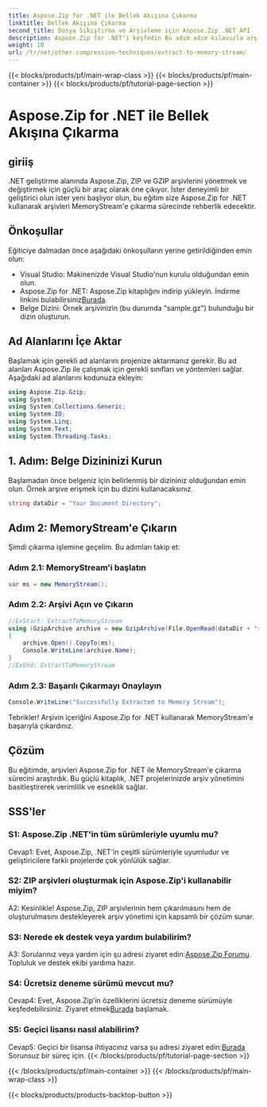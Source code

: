 ```yaml
---
title: Aspose.Zip for .NET ile Bellek Akışına Çıkarma
linktitle: Bellek Akışına Çıkarma
second_title: Dosya Sıkıştırma ve Arşivleme için Aspose.Zip .NET API
description: Aspose.Zip for .NET'i keşfedin Bu adım adım kılavuzla arşivleri MemoryStream'e zahmetsizce çıkarın. .NET gelişiminizi kolaylıkla yükseltin.
weight: 10
url: /tr/net/other-compression-techniques/extract-to-memory-stream/
---
```


{{< blocks/products/pf/main-wrap-class >}}
{{< blocks/products/pf/main-container >}}
{{< blocks/products/pf/tutorial-page-section >}}

# Aspose.Zip for .NET ile Bellek Akışına Çıkarma

## giriiş

.NET geliştirme alanında Aspose.Zip, ZIP ve GZIP arşivlerini yönetmek ve değiştirmek için güçlü bir araç olarak öne çıkıyor. İster deneyimli bir geliştirici olun ister yeni başlıyor olun, bu eğitim size Aspose.Zip for .NET kullanarak arşivleri MemoryStream'e çıkarma sürecinde rehberlik edecektir.

## Önkoşullar

Eğiticiye dalmadan önce aşağıdaki önkoşulların yerine getirildiğinden emin olun:

- Visual Studio: Makinenizde Visual Studio'nun kurulu olduğundan emin olun.
-  Aspose.Zip for .NET: Aspose.Zip kitaplığını indirip yükleyin. İndirme linkini bulabilirsiniz[Burada](https://releases.aspose.com/zip/net/).
- Belge Dizini: Örnek arşivinizin (bu durumda "sample.gz") bulunduğu bir dizin oluşturun.

## Ad Alanlarını İçe Aktar

Başlamak için gerekli ad alanlarını projenize aktarmanız gerekir. Bu ad alanları Aspose.Zip ile çalışmak için gerekli sınıfları ve yöntemleri sağlar. Aşağıdaki ad alanlarını kodunuza ekleyin:

```csharp
using Aspose.Zip.Gzip;
using System;
using System.Collections.Generic;
using System.IO;
using System.Linq;
using System.Text;
using System.Threading.Tasks;
```

## 1. Adım: Belge Dizininizi Kurun

Başlamadan önce belgeniz için belirlenmiş bir dizininiz olduğundan emin olun. Örnek arşive erişmek için bu dizini kullanacaksınız.

```csharp
string dataDir = "Your Document Directory";
```

## Adım 2: MemoryStream'e Çıkarın

Şimdi çıkarma işlemine geçelim. Bu adımları takip et:

### Adım 2.1: MemoryStream'i başlatın

```csharp
var ms = new MemoryStream();
```

### Adım 2.2: Arşivi Açın ve Çıkarın

```csharp
//ExStart: ExtractToMemoryStream
using (GzipArchive archive = new GzipArchive(File.OpenRead(dataDir + "sample.gz")))
{
    archive.Open().CopyTo(ms);
    Console.WriteLine(archive.Name);
}
//ExEnd: ExtractToMemoryStream
```

### Adım 2.3: Başarılı Çıkarmayı Onaylayın

```csharp
Console.WriteLine("Successfully Extracted to Memory Stream");
```

Tebrikler! Arşivin içeriğini Aspose.Zip for .NET kullanarak MemoryStream'e başarıyla çıkardınız.

## Çözüm

Bu eğitimde, arşivleri Aspose.Zip for .NET ile MemoryStream'e çıkarma sürecini araştırdık. Bu güçlü kitaplık, .NET projelerinizde arşiv yönetimini basitleştirerek verimlilik ve esneklik sağlar.

## SSS'ler

### S1: Aspose.Zip .NET'in tüm sürümleriyle uyumlu mu?

Cevap1: Evet, Aspose.Zip, .NET'in çeşitli sürümleriyle uyumludur ve geliştiricilere farklı projelerde çok yönlülük sağlar.

### S2: ZIP arşivleri oluşturmak için Aspose.Zip'i kullanabilir miyim?

A2: Kesinlikle! Aspose.Zip, ZIP arşivlerinin hem çıkarılmasını hem de oluşturulmasını destekleyerek arşiv yönetimi için kapsamlı bir çözüm sunar.

### S3: Nerede ek destek veya yardım bulabilirim?

 A3: Sorularınız veya yardım için şu adresi ziyaret edin:[Aspose.Zip Forumu](https://forum.aspose.com/c/zip/37). Topluluk ve destek ekibi yardıma hazır.

### S4: Ücretsiz deneme sürümü mevcut mu?

 Cevap4: Evet, Aspose.Zip'in özelliklerini ücretsiz deneme sürümüyle keşfedebilirsiniz. Ziyaret etmek[Burada](https://releases.aspose.com/) başlamak.

### S5: Geçici lisansı nasıl alabilirim?

 Cevap5: Geçici bir lisansa ihtiyacınız varsa şu adresi ziyaret edin:[Burada](https://purchase.aspose.com/temporary-license/) Sorunsuz bir süreç için.
{{< /blocks/products/pf/tutorial-page-section >}}

{{< /blocks/products/pf/main-container >}}
{{< /blocks/products/pf/main-wrap-class >}}

{{< blocks/products/products-backtop-button >}}
